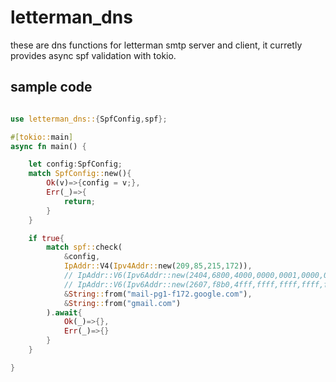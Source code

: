 # letterman_dns

these are dns functions for letterman smtp server and client, it curretly provides async spf validation with tokio.
   
## sample code  

```rust 

use letterman_dns::{SpfConfig,spf};

#[tokio::main]
async fn main() {

    let config:SpfConfig;
    match SpfConfig::new(){
        Ok(v)=>{config = v;},
        Err(_)=>{
            return;
        }
    }

    if true{
        match spf::check(
            &config,
            IpAddr::V4(Ipv4Addr::new(209,85,215,172)),
            // IpAddr::V6(Ipv6Addr::new(2404,6800,4000,0000,0001,0000,0000,0000)),
            // IpAddr::V6(Ipv6Addr::new(2607,f8b0,4fff,ffff,ffff,ffff,ffff,ffff)),
            &String::from("mail-pg1-f172.google.com"), 
            &String::from("gmail.com")
        ).await{
            Ok(_)=>{},
            Err(_)=>{}
        }
    }

}

```
